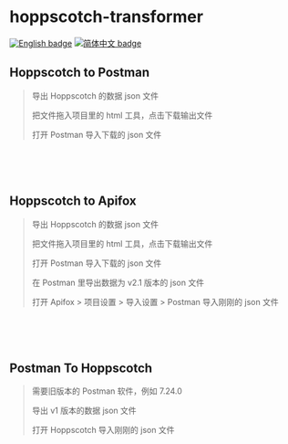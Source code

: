 # hoppscotch-transformer

[![English badge](https://img.shields.io/badge/%E8%8B%B1%E6%96%87-English-blue)](./README.md)
[![简体中文 badge](https://img.shields.io/badge/%E7%AE%80%E4%BD%93%E4%B8%AD%E6%96%87-Simplified%20Chinese-blue)](./README_CN.md)

## Hoppscotch to Postman

> 导出 Hoppscotch 的数据 json 文件
>
> 把文件拖入项目里的 html 工具，点击下载输出文件
>
> 打开 Postman 导入下载的 json 文件

<br>
<br>
​

## Hoppscotch to Apifox

> 导出 Hoppscotch 的数据 json 文件
>
> 把文件拖入项目里的 html 工具，点击下载输出文件
>
> 打开 Postman 导入下载的 json 文件
> 
> 在 Postman 里导出数据为 v2.1 版本的 json 文件
> 
> 打开 Apifox > 项目设置 > 导入设置 > Postman 导入刚刚的 json 文件

<br>
<br>
​

## Postman To Hoppscotch

> 需要旧版本的 Postman 软件，例如 7.24.0
>
> 导出 v1 版本的数据 json 文件
>
> 打开 Hoppscotch 导入刚刚的 json 文件

<br>
<br>
<br>
<br>
